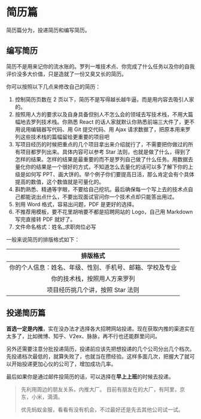 # 简历篇

简历篇分为，投递简历和编写简历。



## 编写简历

简历不是用来记你的流水账的。罗列一堆技术点、你完成了什么任务以及你的自我评价没多大价值，只是造就了一份又臭又长的简历。

你可以按照以下几点来修改自己的简历：

1. 控制简历页数在 2 页以下，简历不是写得越长越牛逼，而是用内容去吸引人家的。
2. 按照用人方的要求以及自身具备但别人不怎么会的领域去写技术栈，不用大篇幅地去罗列技术栈。你熟悉 React 的话人家就默认你熟悉前端三大件了，更不用说用编辑器写代码、用 Git 提交代码、用 Ajax 请求数据了，把原本用来罗列这些技术栈的篇幅留给更重要的项目吧
3. 写项目经历的时候把重点的几个项目拿出来介绍就行了，不需要把你做过的所有项目都罗列出来。具体内容可以参考 Star 法则，也就是做了什么，得到了怎样的结果。怎样的结果是最重要的而不是罗列自己做了什么任务。用数据去量化你的结果是一个很好的方式，不知道怎么去量化的话可以多了解下你的上级是如何写 PPT、画大饼的。举个例子你们要提高日活，那么肯定会有个具体提高的数值，这个数值就是可量化的。
4. 斟酌熟悉、精通等字眼，不要给自己挖坑。最后确保每一个写上去的技术点自己都能说出点什么，不要出现面试官问你一个技术点却只能答出用过。
5. 别用 Word 格式，容易出问题，PDF 是更好的选择。
6. 不推荐用模板，要不花里胡哨要不都是招聘网站的 Logo，自己用 Markdown 写完直接转 PDF 就好了。
7. 文件命名格式：姓名_求职岗位必写

一般来说简历的排版格式如下：

|                         排版格式                         |
| :------------------------------------------------------: |
| 你的个人信息：姓名、年级、性别、手机号、邮箱、学校及专业 |
|               你的技术栈，按照用人方来罗列               |
|             项目经历挑几个讲，按照 Star 法则             |





## 投递简历篇

**首选一定是内推**，实在没办法才选择各大招聘网站投递。现在获取内推的渠道实在太多了，比如微博、知乎、V2ex、脉脉，再不行也还能群里问问。

另外还需要注意分批投递简历，投递前应该先把想投递的几个公司分出几个档次。先投递档次最低的，就算失败了，也就当在攒经验。这样多面几次，把握大了就可以开始投递更加心仪的公司了，增加成功几率。

最后如果你是通过邮件投简历的话，可以选择在**早上上班**的时候去投递。



> 先利用周边的朋友关系，内推大厂。 目前有朋友在的大厂，有阿里，京东，小米，滴滴。 
>
> 优先蚂蚁金服，看看有没有机会，不过最好还是先去其他公司试一试。

